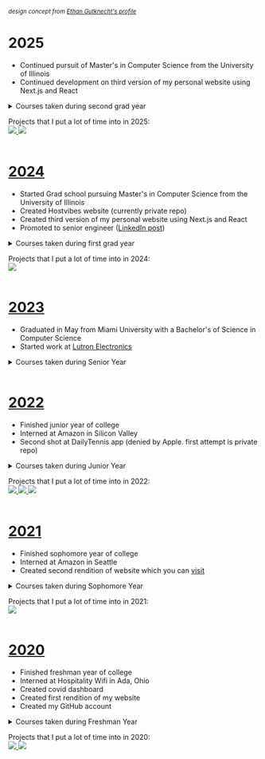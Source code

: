 <sup><i>design concept from [Ethan Gutknecht's profile](https://github.com/ethangtkt/ethangtkt)</i></sup>

<h1>2025</h1>

- Continued pursuit of Master's in Computer Science from the University of Illinois
- Continued development on third version of my personal website using Next.js and React

<details>
	<summary>Courses taken during second grad year</summary>
	<br>
	&nbsp &nbsp Repos not public: 
	<br>
	
- CS 412: Data Mining
- CS 427: Software Engineering
</details>

Projects that I put a lot of time into in 2025:
<br>
<a href="https://github.com/JohnDoll2023/fantasy-baseball-analysis">
	<img src="https://github-readme-stats.vercel.app/api/pin/?username=johndoll2023&repo=fantasy-baseball-analysis&title_color=000000&icon_color=000000&hide_border=true&text_color=000000&border_radius=10&border_color=000000&show_owner=false&bg_color=28,DEDEDE,B8FFF3" />
</a>
<a href="https://github.com/JohnDoll2023/reactwebsite">
	<img src="https://github-readme-stats.vercel.app/api/pin/?username=johndoll2023&repo=reactwebsite&title_color=000000&icon_color=000000&hide_border=true&text_color=000000&border_radius=10&border_color=000000&show_owner=false&bg_color=28,DEDEDE,B8FFF3" />
</a>
<br><br>

<h1><a href="https://youtu.be/k2g51A6goRI?si=wNdqUjyXh9dRJYYu" target="_blank" rel="noopener noreferrer">2024</a></h1>

- Started Grad school pursuing Master's in Computer Science from the University of Illinois
- Created Hostvibes website (currently private repo)
- Created third version of my personal website using Next.js and React
- Promoted to senior engineer ([LinkedIn post](https://www.linkedin.com/feed/update/urn:li:activity:7274546159812005889/))

<details>
	<summary>Courses taken during first grad year</summary>
	<br>
	&nbsp &nbsp Repos not public: 
	<br>
	
- CS 412: Data Mining
- CS 427: Software Engineering
</details>

Projects that I put a lot of time into in 2024:
<br>
<a href="https://github.com/JohnDoll2023/reactwebsite">
	<img src="https://github-readme-stats.vercel.app/api/pin/?username=johndoll2023&repo=reactwebsite&title_color=000000&icon_color=000000&hide_border=true&text_color=000000&border_radius=10&border_color=000000&show_owner=false&bg_color=28,DEDEDE,B8FFF3" />
</a>
<br><br>

<h1><a href="https://youtu.be/ovLwd2KnGKE?si=-lW-VRjZofXNOl6_" target="_blank">2023</a></h1>

- Graduated in May from Miami University with a Bachelor's of Science in Computer Science
- Started work at [Lutron Electronics](https://luxury.lutron.com/us/en)

<details>
	<summary>Courses taken during Senior Year</summary>
	<br> 
	&nbsp &nbsp Public repos:
	<br>

<a href="https://github.com/JohnDoll2023/CSE-485">
	<img src="https://github-readme-stats.vercel.app/api/pin/?username=johndoll2023&repo=CSE-485&title_color=000000&icon_color=000000&hide_border=true&text_color=000000&border_radius=10&border_color=000000&show_owner=false&bg_color=28,DEDEDE,B8FFF3" />
</a>
<a href="https://github.com/JohnDoll2023/IMS-351">
	<img src="https://github-readme-stats.vercel.app/api/pin/?username=johndoll2023&repo=IMS-351&title_color=000000&icon_color=000000&hide_border=true&text_color=000000&border_radius=10&border_color=000000&show_owner=false&bg_color=28,DEDEDE,B8FFF3" />
</a>
<a href="https://github.com/JohnDoll2023/CSE-270E">
	<img src="https://github-readme-stats.vercel.app/api/pin/?username=johndoll2023&repo=CSE-270E&title_color=000000&icon_color=000000&hide_border=true&text_color=000000&border_radius=10&border_color=000000&show_owner=false&bg_color=28,DEDEDE,B8FFF3" />
</a>
<a href="https://github.com/JohnDoll2023/CSE-470M">
	<img src="https://github-readme-stats.vercel.app/api/pin/?username=johndoll2023&repo=CSE-470M&title_color=000000&icon_color=000000&hide_border=true&text_color=000000&border_radius=10&border_color=000000&show_owner=false&bg_color=28,DEDEDE,B8FFF3" />
</a>
</details>
<br>

<h1><a href="https://youtu.be/moU395TJJUU?si=AoSLxmdFOS8otaPy" target="_blank">2022</a></h1>

- Finished junior year of college
- Interned at Amazon in Silicon Valley
- Second shot at DailyTennis app (denied by Apple. first attempt is private repo)

<details>
	<summary>Courses taken during Junior Year</summary>
	<br>
	&nbsp &nbsp Public repos: 
	<br>

<a href="https://github.com/JohnDoll2023/CSE-270M">
	<img src="https://github-readme-stats.vercel.app/api/pin/?username=johndoll2023&repo=CSE-270M&title_color=000000&icon_color=000000&hide_border=true&text_color=000000&border_radius=10&border_color=000000&show_owner=false&bg_color=28,DEDEDE,B8FFF3" />
</a>
<a href="https://github.com/JohnDoll2023/CSE-432">
	<img src="https://github-readme-stats.vercel.app/api/pin/?username=johndoll2023&repo=CSE-432&title_color=000000&icon_color=000000&hide_border=true&text_color=000000&border_radius=10&border_color=000000&show_owner=false&bg_color=28,DEDEDE,B8FFF3" />
</a>
<a href="https://github.com/JohnDoll2023/CSE-443">
	<img src="https://github-readme-stats.vercel.app/api/pin/?username=johndoll2023&repo=CSE-443&title_color=000000&icon_color=000000&hide_border=true&text_color=000000&border_radius=10&border_color=000000&show_owner=false&bg_color=28,DEDEDE,B8FFF3" />
</a>
<a href="https://github.com/JohnDoll2023/CSE-470G">
	<img src="https://github-readme-stats.vercel.app/api/pin/?username=johndoll2023&repo=CSE-470G&title_color=000000&icon_color=000000&hide_border=true&text_color=000000&border_radius=10&border_color=000000&show_owner=false&bg_color=28,DEDEDE,B8FFF3" />
</a>
<a href="https://github.com/JohnDoll2023/ISA-414">
	<img src="https://github-readme-stats.vercel.app/api/pin/?username=johndoll2023&repo=ISA-414&title_color=000000&icon_color=000000&hide_border=true&text_color=000000&border_radius=10&border_color=000000&show_owner=false&bg_color=28,DEDEDE,B8FFF3" />
</a>
<a href="https://github.com/JohnDoll2023/CSE-567">
	<img src="https://github-readme-stats.vercel.app/api/pin/?username=johndoll2023&repo=CSE-567&title_color=000000&icon_color=000000&hide_border=true&text_color=000000&border_radius=10&border_color=000000&show_owner=false&bg_color=28,DEDEDE,B8FFF3" />
</a>
<a href="https://github.com/JohnDoll2023/CSE-382">
	<img src="https://github-readme-stats.vercel.app/api/pin/?username=johndoll2023&repo=CSE-382&title_color=000000&icon_color=000000&hide_border=true&text_color=000000&border_radius=10&border_color=000000&show_owner=false&bg_color=28,DEDEDE,B8FFF3" />
</a>
<a href="https://github.com/JohnDoll2023/CSE-465">
	<img src="https://github-readme-stats.vercel.app/api/pin/?username=johndoll2023&repo=CSE-465&title_color=000000&icon_color=000000&hide_border=true&text_color=000000&border_radius=10&border_color=000000&show_owner=false&bg_color=28,DEDEDE,B8FFF3" />
</a>
</details>

Projects that I put a lot of time into in 2022:
<br>
<a href="https://github.com/JohnDoll2023/djl">
	<img src="https://github-readme-stats.vercel.app/api/pin/?username=johndoll2023&repo=djl&title_color=000000&icon_color=000000&hide_border=true&text_color=000000&border_radius=10&border_color=000000&show_owner=false&bg_color=28,DEDEDE,B8FFF3" />
</a>
<a href="https://github.com/JohnDoll2023/djl-demo">
	<img src="https://github-readme-stats.vercel.app/api/pin/?username=johndoll2023&repo=djl-demo&title_color=000000&icon_color=000000&hide_border=true&text_color=000000&border_radius=10&border_color=000000&show_owner=false&bg_color=28,DEDEDE,B8FFF3" />
</a>
<a href="https://github.com/JohnDoll2023/DailyTennis">
	<img src="https://github-readme-stats.vercel.app/api/pin/?username=johndoll2023&repo=DailyTennis&title_color=000000&icon_color=000000&hide_border=true&text_color=000000&border_radius=10&border_color=000000&show_owner=false&bg_color=28,DEDEDE,B8FFF3" />
</a>
<br><br>

<h1><a href="https://youtu.be/U1x9bChA4kg?si=Ql5lpR2Hcam5cMj4" target="_blank">2021</a></h1>

- Finished sophomore year of college
- Interned at Amazon in Seattle
- Created second rendition of website which you can [visit](https://johnmdoll.com/)

<details>
	<summary>Courses taken during Sophomore Year</summary>
	<br>
	&nbsp &nbsp Public repos:
	<br>

<a href="https://github.com/JohnDoll2023/CSE-374">
	<img src="https://github-readme-stats.vercel.app/api/pin/?username=johndoll2023&repo=CSE-374&title_color=000000&icon_color=000000&hide_border=true&text_color=000000&border_radius=10&border_color=000000&show_owner=false&bg_color=28,DEDEDE,B8FFF3" />
</a>
<a href="https://github.com/JohnDoll2023/CSE-381">
	<img src="https://github-readme-stats.vercel.app/api/pin/?username=johndoll2023&repo=CSE-381&title_color=000000&icon_color=000000&hide_border=true&text_color=000000&border_radius=10&border_color=000000&show_owner=false&bg_color=28,DEDEDE,B8FFF3" />
</a>
<a href="https://github.com/JohnDoll2023/CSE-278">
	<img src="https://github-readme-stats.vercel.app/api/pin/?username=johndoll2023&repo=CSE-278&title_color=000000&icon_color=000000&hide_border=true&text_color=000000&border_radius=10&border_color=000000&show_owner=false&bg_color=28,DEDEDE,B8FFF3" />
</a>
<a href="https://github.com/JohnDoll2023/CSE-383">
	<img src="https://github-readme-stats.vercel.app/api/pin/?username=johndoll2023&repo=CSE-383&title_color=000000&icon_color=000000&hide_border=true&text_color=000000&border_radius=10&border_color=000000&show_owner=false&bg_color=28,DEDEDE,B8FFF3" />
</a>
<a href="https://github.com/JohnDoll2023/STA-404">
	<img src="https://github-readme-stats.vercel.app/api/pin/?username=johndoll2023&repo=STA-404&title_color=000000&icon_color=000000&hide_border=true&text_color=000000&border_radius=10&border_color=000000&show_owner=false&bg_color=28,DEDEDE,B8FFF3" />
</a>
<a href="https://github.com/JohnDoll2023/CSE-274">
	<img src="https://github-readme-stats.vercel.app/api/pin/?username=johndoll2023&repo=CSE-274&title_color=000000&icon_color=000000&hide_border=true&text_color=000000&border_radius=10&border_color=000000&show_owner=false&bg_color=28,DEDEDE,B8FFF3" />
</a>
<a href="https://github.com/JohnDoll2023/CSE-385">
	<img src="https://github-readme-stats.vercel.app/api/pin/?username=johndoll2023&repo=CSE-385&title_color=000000&icon_color=000000&hide_border=true&text_color=000000&border_radius=10&border_color=000000&show_owner=false&bg_color=28,DEDEDE,B8FFF3" />
</a>
<a href="https://github.com/JohnDoll2023/KNH-275">
	<img src="https://github-readme-stats.vercel.app/api/pin/?username=johndoll2023&repo=KNH-275&title_color=000000&icon_color=000000&hide_border=true&text_color=000000&border_radius=10&border_color=000000&show_owner=false&bg_color=28,DEDEDE,B8FFF3" />
</a>
</details>

Projects that I put a lot of time into in 2021:
<br>
<a href="https://github.com/JohnDoll2023/Website">
	<img src="https://github-readme-stats.vercel.app/api/pin/?username=johndoll2023&repo=Website&title_color=000000&icon_color=000000&hide_border=true&text_color=000000&border_radius=10&border_color=000000&show_owner=false&bg_color=28,DEDEDE,B8FFF3" />
</a>
<br><br>

<h1><a href="https://youtu.be/IpYX3x2q3HE?si=V7lLNE5CnndmJSgt" target="_blank">2020</a></h1>

- Finished freshman year of college
- Interned at Hospitality Wifi in Ada, Ohio
- Created covid dashboard
- Created first rendition of my website
- Created my GitHub account

<details>
	<summary>Courses taken during Freshman Year</summary>
	<br>
	&nbsp &nbsp Public repos:
 	<br>

<a href="https://github.com/JohnDoll2023/CSE-174">
	<img src="https://github-readme-stats.vercel.app/api/pin/?username=johndoll2023&repo=CSE-174&title_color=000000&icon_color=000000&hide_border=true&text_color=000000&border_radius=10&border_color=000000&show_owner=false&bg_color=28,DEDEDE,B8FFF3" />
</a>
<a href="https://github.com/JohnDoll2023/CSE-271">
	<img src="https://github-readme-stats.vercel.app/api/pin/?username=johndoll2023&repo=CSE-271&title_color=000000&icon_color=000000&hide_border=true&text_color=000000&border_radius=10&border_color=000000&show_owner=false&bg_color=28,DEDEDE,B8FFF3" />
</a>
<a href="https://github.com/JohnDoll2023/STA-363">
	<img src="https://github-readme-stats.vercel.app/api/pin/?username=johndoll2023&repo=STA-363&title_color=000000&icon_color=000000&hide_border=true&text_color=000000&border_radius=10&border_color=000000&show_owner=false&bg_color=28,DEDEDE,B8FFF3" />
</a>
</details>

Projects that I put a lot of time into in 2020:
<br>
<a href="https://github.com/JohnDoll2023/COVID19-Dashboard">
	<img src="https://github-readme-stats.vercel.app/api/pin/?username=johndoll2023&repo=COVID19-Dashboard&title_color=000000&icon_color=000000&hide_border=true&text_color=000000&border_radius=10&border_color=000000&show_owner=false&bg_color=28,DEDEDE,B8FFF3" />
</a>
<a href="https://github.com/JohnDoll2023/Website/tree/ec30e252db0dc95f4e69fdba343dbe19b9ae89eb">
	<img src="https://github-readme-stats.vercel.app/api/pin/?username=johndoll2023&repo=Website&title_color=000000&icon_color=000000&hide_border=true&text_color=000000&border_radius=10&border_color=000000&show_owner=false&bg_color=28,DEDEDE,B8FFF3" />
</a>
